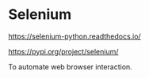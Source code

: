 # Selenium

<https://selenium-python.readthedocs.io/>

<https://pypi.org/project/selenium/>

To automate web browser interaction.
